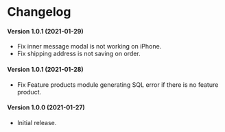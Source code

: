 # Changelog

#### Version 1.0.1 (2021-01-29)

* Fix inner message modal is not working on iPhone.
* Fix shipping address is not saving on order.

#### Version 1.0.1 (2021-01-28)

* Fix Feature products module generating SQL error if there is no feature product.

#### Version 1.0.0 (2021-01-27)

* Initial release.
